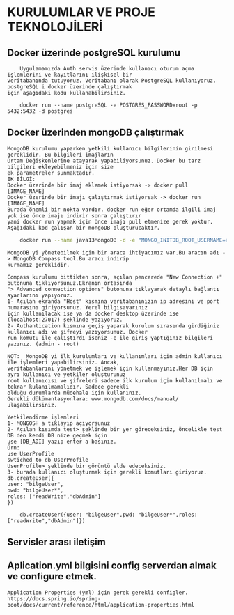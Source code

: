 # KURULUMLAR VE PROJE TEKNOLOJİLERİ

## Docker üzerinde postgreSQL kurulumu
        Uygulamamızda Auth servis üzerinde kullanıcı oturum açma işlemlerini ve kayıtlarını ilişkisel bir 
    veritabanında tutuyoruz. Veritabanı olarak PostgreSQL kullanıyoruz. postgreSQL i docker üzerinde çalıştırmak
    için aşağıdaki kodu kullanabilirsiniz.
```
    docker run --name postgreSQL -e POSTGRES_PASSWORD=root -p 5432:5432 -d postgres
```
## Docker üzerinden mongoDB çalıştırmak
    MongoDB kurulumu yaparken yetkili kullanıcı bilgilerinin girilmesi gereklidir. Bu bilgileri imajların
    Ortam Değişkenlerine atayarak yapabiliyorsunuz. Docker bu tarz bilgileri ekleyebilmeniz için size
    ek parametreler sunmaktadır.
    EK BİLGİ:
    Docker üzerinde bir imaj eklemek istiyorsak -> docker pull [IMAGE_NAME]
    Docker üzerinde bir imajı çalıştırmak istiyorsak -> docker run [IMAGE_NAME]
    Burada önemli bir nokta vardır. docker run eğer ortamda ilgili imaj yok ise önce imajı indirir sonra çalıştırır
    yani docker run yapmak için önce imajı pull etmenize gerek yoktur.
    Aşağıdaki kod çalışan bir mongoDB oluşturucaktır.
```bash
    docker run --name java13MongoDB -d -e "MONGO_INITDB_ROOT_USERNAME=admin" -e "MONGO_INITDB_ROOT_PASSWORD=root" -p 27017:27017 mongo:jammy
```

    MongoDB yi yönetebilmek için bir araca ihtiyacımız var.Bu aracın adı -> MongoDB Compass tool.Bu aracı indirip 
    kurmamız gereklidir.

    Compass kurulumu bittikten sonra, açılan pencerede "New Connection +" butonuna tıklıyorsunuz.Ekranın ortasında
    "> Advanced connection options" butonuna tıklayarak detaylı bağlantı ayarlarını yapıyoruz.
    1- Açılan ekranda "Host" kısmına veritabanınızın ip adresini ve port numarasını giriyorsunuz. Yerel bilgisayarınız
    için kullanılacak ise ya da docker desktop üzerinde ise (localhost:27017) şeklinde yazıyoruz.
    2- Authantication kısmına geçiş yaparak kurulum sırasında girdiğiniz kullanıcı adı ve şifreyi yazıyorsunuz. Docker
    run komutu ile çalıştırdı iseniz -e ile giriş yaptığınız bilgileri yazınız. (admin - root)

    NOT:  MongoDB yi ilk kurulumları ve kullanımları için admin kullanıcı ile işlemleri yapabilirsiniz. Ancak,
    veritabanlarını yönetmek ve işlemek için kullanmayınız.Her DB için ayrı kullanıcı ve yetkiler oluşturunuz
    root kullanıcısı ve şifreleri sadece ilk kurulum için kullanılmalı ve tekrar kulanılmamalıdır. Sadece gerekli 
    olduğu durumlarda müdehale için kullanınız.
    Gerekli dökümantasyonlara: www.mongodb.com/docs/manual/ ulaşabilirsiniz.

    Yetkilendirme işlemleri
    1- MONGOSH a tıklayıp açıyorsunuz
    2- Açılan kısımda test> şeklinde bir yer göreceksiniz, öncelikle test DB den kendi DB nize geçmek için
    use [DB_ADI] yazıp enter a basınız.
    Örn:
    use UserProfile
    swtiched to db UserProfile
    UserProfile> şeklinde bir görüntü elde edeceksiniz.
    3- burada kullanıcı oluşturmak için gerekli komutları giriyoruz.
    db.createUser({
    user: "bilgeUser",
    pwd: "bilgeUser*",
    roles: ["readWrite","dbAdmin"]
    })
```
    db.createUser({user: "bilgeUser",pwd: "bilgeUser*",roles: ["readWrite","dbAdmin"]})
```
    

## Servisler arası iletişim

## Aplication.yml bilgisini config serverdan almak ve configure etmek.

    Application Properties (yml) için gerek gerekli configler.
    https://docs.spring.io/spring-boot/docs/current/reference/html/application-properties.html